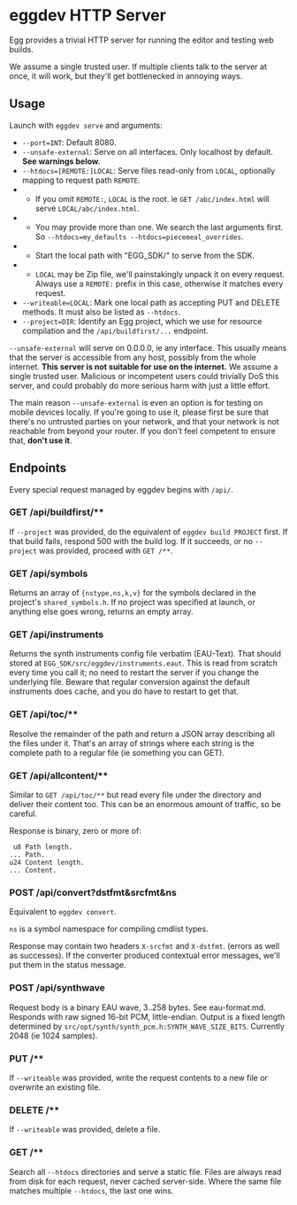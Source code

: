 # eggdev HTTP Server

Egg provides a trivial HTTP server for running the editor and testing web builds.

We assume a single trusted user. If multiple clients talk to the server at once,
it will work, but they'll get bottlenecked in annoying ways.

## Usage

Launch with `eggdev serve` and arguments:
- `--port=INT`: Default 8080.
- `--unsafe-external`: Serve on all interfaces. Only localhost by default. **See warnings below.**
- `--htdocs=[REMOTE:]LOCAL`: Serve files read-only from `LOCAL`, optionally mapping to request path `REMOTE`.
- - If you omit `REMOTE:`, `LOCAL` is the root. ie `GET /abc/index.html` will serve `LOCAL/abc/index.html`.
- - You may provide more than one. We search the last arguments first. So `--htdocs=my_defaults --htdocs=piecemeal_overrides`.
- - Start the local path with "EGG_SDK/" to serve from the SDK.
- - `LOCAL` may be Zip file, we'll painstakingly unpack it on every request. Always use a `REMOTE:` prefix in this case, otherwise it matches every request.
- `--writeable=LOCAL`: Mark one local path as accepting PUT and DELETE methods. It must also be listed as `--htdocs`.
- `--project=DIR`: Identify an Egg project, which we use for resource compilation and the `/api/buildfirst/...` endpoint.

`--unsafe-external` will serve on 0.0.0.0, ie any interface.
This usually means that the server is accessible from any host, possibly from the whole internet.
**This server is not suitable for use on the internet.**
We assume a single trusted user.
Malicious or incompetent users could trivially DoS this server, and could probably do more serious harm with just a little effort.

The main reason `--unsafe-external` is even an option is for testing on mobile devices locally.
If you're going to use it, please first be sure that there's no untrusted parties on your network,
and that your network is not reachable from beyond your router.
If you don't feel competent to ensure that, **don't use it**.

## Endpoints

Every special request managed by eggdev begins with `/api/`.

### GET /api/buildfirst/**

If `--project` was provided, do the equivalent of `eggdev build PROJECT` first.
If that build fails, respond 500 with the build log.
If it succeeds, or no `--project` was provided, proceed with `GET /**`.

### GET /api/symbols

Returns an array of `{nstype,ns,k,v}` for the symbols declared in the project's `shared_symbols.h`.
If no project was specified at launch, or anything else goes wrong, returns an empty array.

### GET /api/instruments

Returns the synth instruments config file verbatim (EAU-Text).
That should stored at `EGG_SDK/src/eggdev/instruments.eaut`.
This is read from scratch every time you call it; no need to restart the server if you change the underlying file.
Beware that regular conversion against the default instruments does cache, and you do have to restart to get that.

### GET /api/toc/**

Resolve the remainder of the path and return a JSON array describing all the files under it.
That's an array of strings where each string is the complete path to a regular file (ie something you can GET).

### GET /api/allcontent/**

Similar to `GET /api/toc/**` but read every file under the directory and deliver their content too.
This can be an enormous amount of traffic, so be careful.

Response is binary, zero or more of:
```
 u8 Path length.
... Path.
u24 Content length.
... Content.
```

### POST /api/convert?dstfmt&srcfmt&ns

Equivalent to `eggdev convert`.

`ns` is a symbol namespace for compiling cmdlist types.

Response may contain two headers `X-srcfmt` and `X-dstfmt`. (errors as well as successes).
If the converter produced contextual error messages, we'll put them in the status message.

### POST /api/synthwave

Request body is a binary EAU wave, 3..258 bytes. See eau-format.md.
Responds with raw signed 16-bit PCM, little-endian.
Output is a fixed length determined by `src/opt/synth/synth_pcm.h:SYNTH_WAVE_SIZE_BITS`. Currently 2048 (ie 1024 samples).

### PUT /**

If `--writeable` was provided, write the request contents to a new file or overwrite an existing file.

### DELETE /**

If `--writeable` was provided, delete a file.

### GET /**

Search all `--htdocs` directories and serve a static file.
Files are always read from disk for each request, never cached server-side.
Where the same file matches multiple `--htdocs`, the last one wins.

